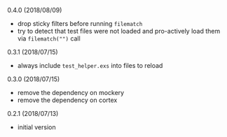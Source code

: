 0.4.0 (2018/08/09)
  - drop sticky filters before running `filematch`
  - try to detect that test files were not loaded and pro-actively load them via `filematch("")` call


0.3.1 (2018/07/15)
  - always include `test_helper.exs` into files to reload


0.3.0 (2018/07/15)
  - remove the dependency on mockery
  - remove the dependency on cortex

0.2.1 (2018/07/13)
  - initial version
